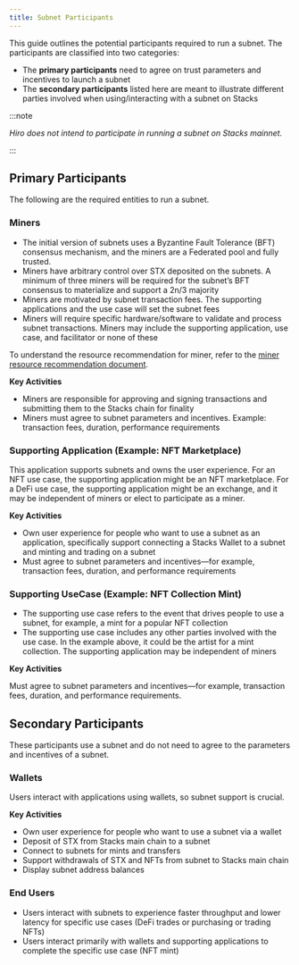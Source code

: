 ```yaml
---
title: Subnet Participants
---
```


This guide outlines the potential participants required to run a subnet. The participants are classified into two categories:

- The **primary participants** need to agree on trust parameters and incentives to launch a subnet
- The **secondary participants** listed here are meant to illustrate different parties involved when using/interacting with a subnet on Stacks

:::note

_Hiro does not intend to participate in running a subnet on Stacks mainnet._

:::

## Primary Participants

The following are the required entities to run a subnet.

### Miners

- The initial version of subnets uses a Byzantine Fault Tolerance (BFT) consensus mechanism, and the miners are a Federated pool and fully trusted.
- Miners have arbitrary control over STX deposited on the subnets. A minimum of three miners will be required for the subnet’s BFT consensus to materialize and support a 2n/3 majority
- Miners are motivated by subnet transaction fees. The supporting applications and the use case will set the subnet fees
- Miners will require specific hardware/software to validate and process subnet transactions. Miners may include the supporting application, use case, and facilitator or none of these

To understand the resource recommendation for miner, refer to the [miner resource recommendation document](../miner-resource-recommendation.md).

**Key Activities**

- Miners are responsible for approving and signing transactions and submitting them to the Stacks chain for finality
- Miners must agree to subnet parameters and incentives. Example: transaction fees, duration, performance requirements

### Supporting Application (Example: NFT Marketplace)

This application supports subnets and owns the user experience. For an NFT use case, the supporting application might be an NFT marketplace. For a DeFi use case, the supporting application might be an exchange, and it may be independent of miners or elect to participate as a miner.

**Key Activities**

- Own user experience for people who want to use a subnet as an application, specifically support connecting a Stacks Wallet to a subnet and minting and trading on a subnet
- Must agree to subnet parameters and incentives—for example, transaction fees, duration, and performance requirements

### Supporting UseCase (Example: NFT Collection Mint)

- The supporting use case refers to the event that drives people to use a subnet, for example, a mint for a popular NFT collection
- The supporting use case includes any other parties involved with the use case. In the example above, it could be the artist for a mint collection. The supporting application may be independent of miners

**Key Activities**

Must agree to subnet parameters and incentives—for example, transaction fees, duration, and performance requirements.

## Secondary Participants

These participants use a subnet and do not need to agree to the parameters and incentives of a subnet.

### Wallets

Users interact with applications using wallets, so subnet support is crucial.

**Key Activities**

- Own user experience for people who want to use a subnet via a wallet
- Deposit of STX from Stacks main chain to a subnet
- Connect to subnets for mints and transfers
- Support withdrawals of STX and NFTs from subnet to Stacks main chain
- Display subnet address balances

### End Users

- Users interact with subnets to experience faster throughput and lower latency for specific use cases (DeFi trades or purchasing or trading NFTs)
- Users interact primarily with wallets and supporting applications to complete the specific use case (NFT mint)
